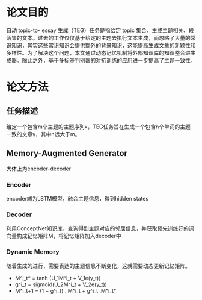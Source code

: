 # 论文目的
自动 topic-to- essay 生成（TEG）任务是指给定 topic 集合，生成主题相关、段落集的文本。过去的工作仅仅基于给定的主题去执行文本生成，而忽略了大量的常识知识，其实这些常识知识会提供额外的背景知识，这能提高生成文章的新颖性和多样性。为了解决这个问题，本文通过动态记忆机制将外部知识库的知识整合进生成器。除此之外，基于多标签判别器的对抗训练的应用进一步提高了主题一致性。

# 论文方法
## 任务描述
 给定一个包含m个主题的主题序列x，TEG任务旨在生成一个包含n个单词的主题一致的文章y，其中n远大于m。
## Memory-Augmented Generator
大体上为encoder-decoder
### Encoder
encoder端为LSTM模型，融合主题信息，得到hidden states
### Decoder
利用ConceptNet知识库，查询得到主题对应的邻居信息，并获取预先训练好的词向量构成记忆矩阵M，将记忆矩阵加入decoder中
### Dynamic Memory
随着生成的进行，需要表达的主题信息不断变化，这就需要动态更新记忆矩阵。
- M^i_t* = tanh (U_1M^i_t + V_1e(y_t))
- g^i_t = sigmoid(U_2M^i_t + V_2e(y_t))
- M^i_t+1 = (1 − g^i_t) . M^i_t + g^i_t .M^i_t*
